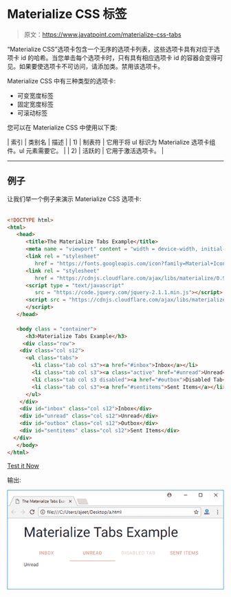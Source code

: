 # Materialize CSS 标签

> 原文：<https://www.javatpoint.com/materialize-css-tabs>

“Materialize CSS”选项卡包含一个无序的选项卡列表，这些选项卡具有对应于选项卡 id 的哈希。当您单击每个选项卡时，只有具有相应选项卡 id 的容器会变得可见。如果要使选项卡不可访问，请添加类。禁用该选项卡。

Materialize CSS 中有三种类型的选项卡:

*   可变宽度标签
*   固定宽度标签
*   可滚动标签

您可以在 Materialize CSS 中使用以下类:

| 索引 | 类别名 | 描述 |
| 1) | 制表符 | 它用于将 ul 标识为 Materialize 选项卡组件。ul 元素需要它。 |
| 2) | 活跃的 | 它用于激活选项卡。 |

* * *

## 例子

让我们举一个例子来演示 Materialize CSS 选项卡:

```html

<!DOCTYPE html>
<html>
   <head>
      <title>The Materialize Tabs Example</title>
      <meta name = "viewport" content = "width = device-width, initial-scale = 1">      
      <link rel = "stylesheet"
         href = "https://fonts.googleapis.com/icon?family=Material+Icons">
      <link rel = "stylesheet" 
         href = "https://cdnjs.cloudflare.com/ajax/libs/materialize/0.97.3/css/materialize.min.css">
      <script type = "text/javascript"
         src = "https://code.jquery.com/jquery-2.1.1.min.js"></script>           
      <script src = "https://cdnjs.cloudflare.com/ajax/libs/materialize/0.97.3/js/materialize.min.js">
      </script> 
   </head>

   <body class = "container"> 
      <h3>Materialize Tabs Example</h3>
     <div class="row">
    <div class="col s12">
      <ul class="tabs">
        <li class="tab col s3"><a href="#inbox">Inbox</a></li>
        <li class="tab col s3"><a class="active" href="#unread">Unread</a></li>
        <li class="tab col s3 disabled"><a href="#outbox">Disabled Tab</a></li>
        <li class="tab col s3"><a href="#sentitems">Sent Items</a></li>
      </ul>
    </div>
    <div id="inbox" class="col s12">Inbox</div>
    <div id="unread" class="col s12">Unread</div>
    <div id="outbox" class="col s12">Outbox</div>
    <div id="sentitems" class="col s12">Sent Items</div>
  </div>
   </body>
</html>

```

[Test it Now](https://www.javatpoint.com/oprweb/test.jsp?filename=materializecsstabs1)

输出:

![Materialize Wave 1](img/37196deddfe5ad009b712988edd3179f.png)